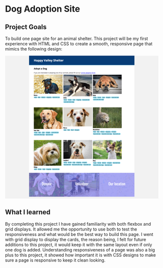# Dog Adoption Site

## Project Goals

To build one page site for an animal shelter. This project will be my first experience with HTML and CSS to create a smooth, responsive page that mimics the following design:

![Image of the final page](page.png)

## What I learned

By completing this project I have gained familiarity with both flexbox and grid displays.  It allowed me the opportunity to use both to test the responsiveness and what would be the best way to build this page.  I went with grid display to display the cards, the reason being, I felt for future additions to this project, it would keep it with the same layout even if only one dog is added.  Understanding responsiveness of a page was also a big plus to this project, it showed how important it is with CSS designs to make sure a page is responsive to keep it clean looking. 